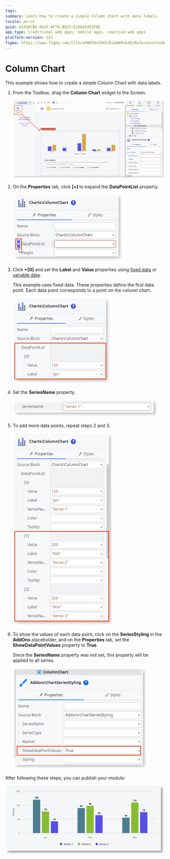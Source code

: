 ```yaml
---
tags:
summary: Learn how to create a simple Column Chart with data labels.
locale: en-us
guid: A1458CB9-862F-4F78-B823-E1D0A3453FDE
app_type: traditional web apps, mobile apps, reactive web apps
platform-version: o11
figma: https://www.figma.com/file/eFWRZ0nZhm5J5ibmKMak49/Reference?node-id=2415:4179
---
```


# Column Chart

This example shows how to create a simple Column Chart with data labels.

1. From the Toolbox, drag the **Column Chart** widget to the Screen.

    ![Screenshot showing the Column Chart widget being dragged onto the screen in the development environment](images/chartcolumn-drag-ss.png "Dragging Column Chart Widget")

1. On the **Properties** tab, click **[+]** to expand the **DataPointList** property.

    ![Screenshot of the Properties tab with the DataPointList property expanded to show its options](images/chartcolumn-expand-ss.png "Expanding DataPointList Property")

1. Click **+[0]** and set the **Label** and **Value** properties using [fixed data](chart-data-v2.md#populate-your-chart-with-fixed-data) or [variable data](chart-data-v2.md#populate-your-chart-with-variable-data). 

    This example uses fixed data. These properties define the first data point. Each data point corresponds to a point on the column chart. 

    ![Screenshot illustrating how to set the Label and Value properties for a data point in the Column Chart](images/chartcolumn-datapointlist-ss.png "Setting Data Point Properties")

1. Set the **SeriesName** property.

    ![Screenshot showing the SeriesName property field in the Properties tab for the Column Chart](images/chart-seriesname-ss.png "Setting SeriesName Property")

1. To add more data points, repeat steps 2 and 3.

    ![Screenshot demonstrating how to add more data points to the Column Chart by repeating previous steps](images/chartcolumn-extradatapoints-ss.png "Adding Additional Data Points")

1. To show the values of each data point, click on the **SeriesStyling** in the **AddOns** placeholder, and on the **Properties** tab, set the **ShowDataPointValues** property to **True**.

    Since the **SeriesName** property was not set, this property will be applied to all series.

    ![Screenshot of the SeriesStyling section where ShowDataPointValues property is set to True to display data point values](images/chartcolumn-showdatapoint-ss.png "Enabling Data Point Values Display")

After following these steps, you can publish your module:

![Image of the final result showing a published Column Chart with data labels](images/chartcolumn-result.png "Final Column Chart Result")

